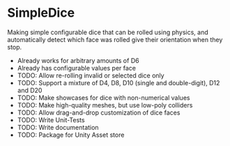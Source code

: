 # SimpleDice
Making simple configurable dice that can be rolled using physics, and automatically detect which face was rolled give their orientation when they stop.
- Already works for arbitrary amounts of D6
- Already has configurable values per face
- TODO: Allow re-rolling invalid or selected dice only
- TODO: Support a mixture of D4, D8, D10 (single and double-digit), D12 and D20
- TODO: Make showcases for dice with non-numerical values
- TODO: Make high-quality meshes, but use low-poly colliders
- TODO: Allow drag-and-drop customization of dice faces
- TODO: Write Unit-Tests
- TODO: Write documentation
- TODO: Package for Unity Asset store

